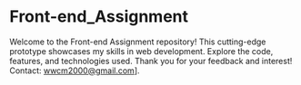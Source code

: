 # Front-end_Assignment
Welcome to the Front-end Assignment repository! This cutting-edge prototype showcases my skills in web development. Explore the code, features, and technologies used. Thank you for your feedback and interest! Contact: wwcm2000@gmail.com].
